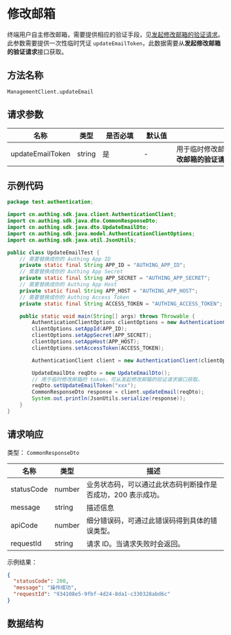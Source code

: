 # 修改邮箱

<!--
  警告⚠️：
  不要直接修改该文档，
  https://github.com/Authing/authing-docs-factory
  使用该项目进行生成
-->

<LastUpdated />

终端用户自主修改邮箱，需要提供相应的验证手段，见[发起修改邮箱的验证请求](#tag/用户资料/修改邮箱/operation/ProfileV3Controller_updateEmailVerification)。
此参数需要提供一次性临时凭证 `updateEmailToken`，此数据需要从**发起修改邮箱的验证请求**接口获取。

## 方法名称

`ManagementClient.updateEmail`

## 请求参数

| 名称 | 类型 | <div style="width:80px">是否必填</div> | <div style="width:60px">默认值</div> | <div style="width:300px">描述</div> | <div style="width:200px">示例值</div> |
| ---- | ---- | ---- | ---- | ---- | ---- |
| updateEmailToken | string | 是 | - | 用于临时修改邮箱的 token，可从**发起修改邮箱的验证请求**接口获取。  | `xxxx` |




## 示例代码

```java
package test.authentication;

import cn.authing.sdk.java.client.AuthenticationClient;
import cn.authing.sdk.java.dto.CommonResponseDto;
import cn.authing.sdk.java.dto.UpdateEmailDto;
import cn.authing.sdk.java.model.AuthenticationClientOptions;
import cn.authing.sdk.java.util.JsonUtils;

public class UpdateEmailTest {
    // 需要替换成你的 Authing App ID
    private static final String APP_ID = "AUTHING_APP_ID";
    // 需要替换成你的 Authing App Secret
    private static final String APP_SECRET = "AUTHING_APP_SECRET";
    // 需要替换成你的 Authing App Host
    private static final String APP_HOST = "AUTHING_APP_HOST";
    // 需要替换成你的 Authing Access Token
    private static final String ACCESS_TOKEN = "AUTHING_ACCESS_TOKEN";

    public static void main(String[] args) throws Throwable {
        AuthenticationClientOptions clientOptions = new AuthenticationClientOptions();
        clientOptions.setAppId(APP_ID);
        clientOptions.setAppSecret(APP_SECRET);
        clientOptions.setAppHost(APP_HOST);
        clientOptions.setAccessToken(ACCESS_TOKEN);

        AuthenticationClient client = new AuthenticationClient(clientOptions);

        UpdateEmailDto reqDto = new UpdateEmailDto();
        // 用于临时修改邮箱的 token，可从发起修改邮箱的验证请求接口获取。
        reqDto.setUpdateEmailToken("xxx");
        CommonResponseDto response = client.updateEmail(reqDto);
        System.out.println(JsonUtils.serialize(response));
    }
}

```




## 请求响应

类型： `CommonResponseDto`

| 名称 | 类型 | 描述 |
| ---- | ---- | ---- |
| statusCode | number | 业务状态码，可以通过此状态码判断操作是否成功，200 表示成功。 |
| message | string | 描述信息 |
| apiCode | number | 细分错误码，可通过此错误码得到具体的错误类型。 |
| requestId | string | 请求 ID。当请求失败时会返回。 |



示例结果：

```json
{
  "statusCode": 200,
  "message": "操作成功",
  "requestId": "934108e5-9fbf-4d24-8da1-c330328abd6c"
}
```

## 数据结构



